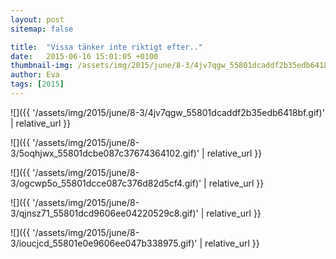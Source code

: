 ```yaml
---
layout: post
sitemap: false

title:  "Vissa tänker inte riktigt efter.."
date:   2015-06-16 15:01:05 +0100
thumbnail-img: /assets/img/2015/june/8-3/4jv7qgw_55801dcaddf2b35edb6418bf.gif
author: Eva
tags: [2015]
---
```




![]({{ '/assets/img/2015/june/8-3/4jv7qgw_55801dcaddf2b35edb6418bf.gif)'  | relative_url }}

![]({{ '/assets/img/2015/june/8-3/5oqhjwx_55801dcbe087c37674364102.gif)'  | relative_url }}

![]({{ '/assets/img/2015/june/8-3/ogcwp5o_55801dcce087c376d82d5cf4.gif)'  | relative_url }}

![]({{ '/assets/img/2015/june/8-3/qjnsz71_55801dcd9606ee04220529c8.gif)'  | relative_url }}

![]({{ '/assets/img/2015/june/8-3/ioucjcd_55801e0e9606ee047b338975.gif)'  | relative_url }}

